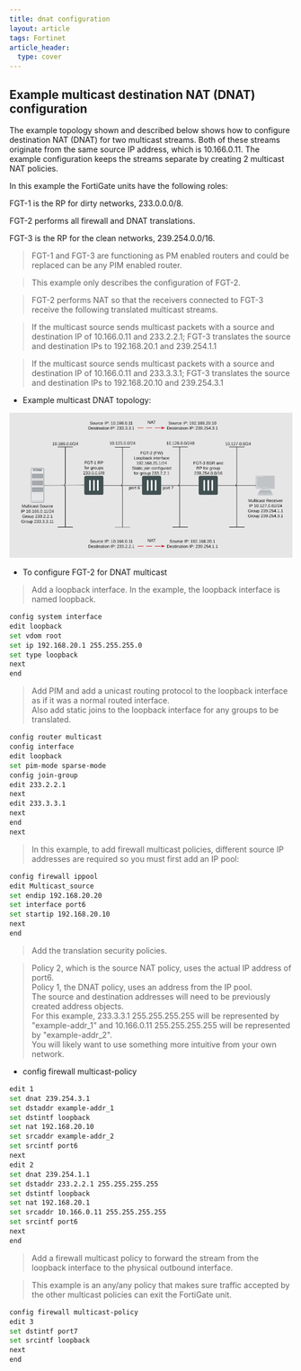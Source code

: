 ```yaml
---
title: dnat configuration
layout: article
tags: Fortinet
article_header:
  type: cover
---
```


## Example multicast destination NAT (DNAT) configuration

The example topology shown and described below shows how to configure destination NAT (DNAT) for two multicast streams. Both of these streams originate from the same source IP address, which is 10.166.0.11. The example configuration keeps the streams separate by creating 2 multicast NAT policies.

In this example the FortiGate units have the following roles:

FGT-1 is the RP for dirty networks, 233.0.0.0/8.

FGT-2 performs all firewall and DNAT translations.

FGT-3 is the RP for the clean networks, 239.254.0.0/16.

> FGT-1 and FGT-3 are functioning as PM enabled routers and could be replaced can be any PIM enabled router.

> This example only describes the configuration of FGT-2.

> FGT-2 performs NAT so that the receivers connected to FGT-3 receive the following translated multicast streams.

> If the multicast source sends multicast packets with a source and destination IP of 10.166.0.11 and 233.2.2.1; FGT-3 translates the source and destination IPs to 192.168.20.1 and 239.254.1.1

> If the multicast source sends multicast packets with a source and destination IP of 10.166.0.11 and 233.3.3.1; FGT-3 translates the source and destination IPs to 192.168.20.10 and 239.254.3.1

- Example multicast DNAT topology:

![DNAT](/assets/images/Cisco/fortigate-dnat-config.png)

- To configure FGT-2 for DNAT multicast

> Add a loopback interface. In the example, the loopback interface is named loopback.

```bash
config system interface
edit loopback
set vdom root
set ip 192.168.20.1 255.255.255.0
set type loopback
next
end
```

> Add PIM and add a unicast routing protocol to the loopback interface as if it was a normal routed interface.  
> Also add static joins to the loopback interface for any groups to be translated.

```bash
config router multicast
config interface
edit loopback
set pim-mode sparse-mode
config join-group
edit 233.2.2.1
next
edit 233.3.3.1
next
end
next
```

> In this example, to add firewall multicast policies, different source IP addresses are required so you must first add an IP pool:

```bash
config firewall ippool
edit Multicast_source
set endip 192.168.20.20
set interface port6
set startip 192.168.20.10
next
end
```

> Add the translation security policies.

> Policy 2, which is the source NAT policy, uses the actual IP address of port6.  
> Policy 1, the DNAT policy, uses an address from the IP pool.  
> The source and destination addresses will need to be previously created address objects.  
> For this example, 233.3.3.1 255.255.255.255 will be represented by "example-addr_1" and 10.166.0.11 255.255.255.255 will be represented by "example-addr_2".  
> You will likely want to use something more intuitive from your own network.  

- config firewall multicast-policy  

```bash
edit 1
set dnat 239.254.3.1
set dstaddr example-addr_1
set dstintf loopback
set nat 192.168.20.10
set srcaddr example-addr_2
set srcintf port6
next
edit 2
set dnat 239.254.1.1
set dstaddr 233.2.2.1 255.255.255.255
set dstintf loopback
set nat 192.168.20.1
set srcaddr 10.166.0.11 255.255.255.255
set srcintf port6
next
end
```

> Add a firewall multicast policy to forward the stream from the loopback interface to the physical outbound interface.

> This example is an any/any policy that makes sure traffic accepted by the other multicast policies can exit the FortiGate unit.

```bash
config firewall multicast-policy
edit 3
set dstintf port7
set srcintf loopback
next
end
```